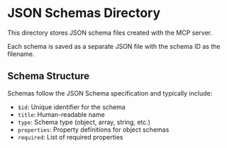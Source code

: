 # JSON Schemas Directory

This directory stores JSON schema files created with the MCP server.

Each schema is saved as a separate JSON file with the schema ID as the filename.

## Schema Structure

Schemas follow the JSON Schema specification and typically include:
- `$id`: Unique identifier for the schema
- `title`: Human-readable name
- `type`: Schema type (object, array, string, etc.)
- `properties`: Property definitions for object schemas
- `required`: List of required properties
